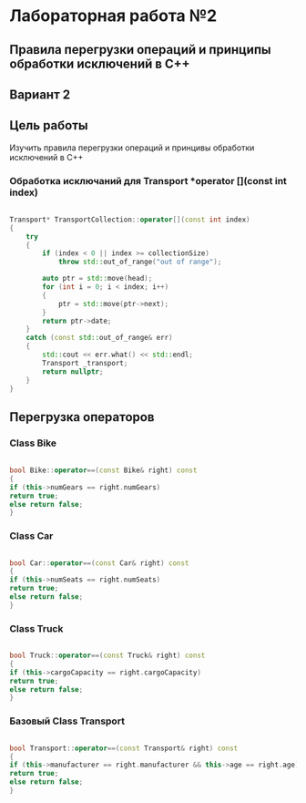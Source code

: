 # Лабораторная работа №2 #

## Правила перегрузки операций и принципы обработки исключений в С++ ##

## Вариант 2 ##

## Цель работы ##

Изучить правила перегрузки операций и принцивы обработки исключений в С++

### Обработка исключаний для Transport \*operator [](const int index) ###

```c++
    
Transport* TransportCollection::operator[](const int index)
{
    try
    {
        if (index < 0 || index >= collectionSize)
            throw std::out_of_range("out of range");

        auto ptr = std::move(head);
        for (int i = 0; i < index; i++)
        {
            ptr = std::move(ptr->next);
        }
        return ptr->date;
    }
    catch (const std::out_of_range& err)
    {
        std::cout << err.what() << std::endl;
        Transport _transport;
        return nullptr;
    }
}
```

## Перегрузка операторов ##

### Class Bike ###

```c++
    
bool Bike::operator==(const Bike& right) const
{
if (this->numGears == right.numGears)
return true;
else return false;
}
```

### Class Car ###

```c++

bool Car::operator==(const Car& right) const
{
if (this->numSeats == right.numSeats)
return true;
else return false;
}
```

### Class Truck ###

```c++

bool Truck::operator==(const Truck& right) const
{
if (this->cargoCapacity == right.cargoCapacity)
return true;
else return false;
}
```

### Базовый Class Transport ###

```c++

bool Transport::operator==(const Transport& right) const
{
if (this->manufacturer == right.manufacturer && this->age == right.age)
return true;
else return false;
}
```
